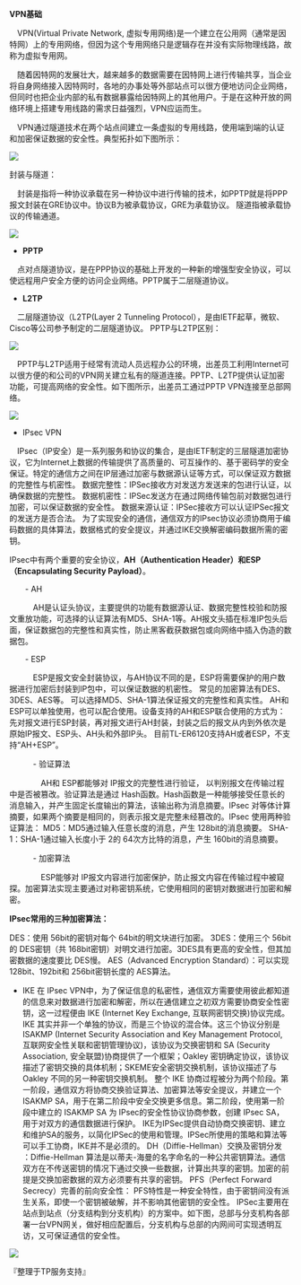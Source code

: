 **VPN基础**

&emsp;VPN(Virtual Private Network, 虚拟专用网络)是一个建立在公用网（通常是因特网）上的专用网络，但因为这个专用网络只是逻辑存在并没有实际物理线路，故称为虚拟专用网。

&emsp;随着因特网的发展壮大，越来越多的数据需要在因特网上进行传输共享，当企业将自身网络接入因特网时，各地的办事处等外部站点可以很方便地访问企业网络，但同时也把企业内部的私有数据暴露给因特网上的其他用户。于是在这种开放的网络环境上搭建专用线路的需求日益强烈，VPN应运而生。

&emsp;VPN通过隧道技术在两个站点间建立一条虚拟的专用线路，使用端到端的认证和加密保证数据的安全性。典型拓扑如下图所示：
     
<img src="http://oltn18dzj.bkt.clouddn.com/201011411926606.jpg">

封装与隧道：

&emsp;封装是指将一种协议承载在另一种协议中进行传输的技术，如PPTP就是将PPP报文封装在GRE协议中。协议B为被承载协议，GRE为承载协议。
隧道指被承载协议的传输通道。

<img src="http://oltn18dzj.bkt.clouddn.com/201011411944901.jpg">

- **PPTP**

&emsp;点对点隧道协议，是在PPP协议的基础上开发的一种新的增强型安全协议，可以使远程用户安全方便的访问企业网络。PPTP属于二层隧道协议。

- **L2TP**

&emsp;二层隧道协议（L2TP(Layer 2 Tunneling Protocol），是由IETF起草，微软、Cisco等公司参予制定的二层隧道协议。
PPTP与L2TP区别：

<img src="http://oltn18dzj.bkt.clouddn.com/201011411106487.jpg">

&emsp;PPTP与L2TP适用于经常有流动人员远程办公的环境，出差员工利用Internet可以很方便的和公司的VPN网关建立私有的隧道连接。PPTP、L2TP提供认证加密功能，可提高网络的安全性。如下图所示，出差员工通过PPTP VPN连接至总部网络。
    
<img src="http://oltn18dzj.bkt.clouddn.com/2010114111032543.jpg">

- IPsec VPN

&emsp;IPsec（IP安全）是一系列服务和协议的集合，是由IETF制定的三层隧道加密协议，它为Internet上数据的传输提供了高质量的、可互操作的、基于密码学的安全保证。特定的通信方之间在IP层通过加密与数据源认证等方式，可以保证双方数据的完整性与机密性。
数据完整性：IPSec接收方对发送方发送来的包进行认证，以确保数据的完整性。
数据机密性：IPSec发送方在通过网络传输包前对数据包进行加密，可以保证数据的安全性。
数据来源认证：IPSec接收方可以认证IPSec报文的发送方是否合法。
为了实现安全的通信，通信双方的IPsec协议必须协商用于编码数据的具体算法，数据格式的安全提议，并通过IKE交换解密编码数据所需的密钥。

IPsec中有两个重要的安全协议，**AH（Authentication Header）和ESP（Encapsulating Security Payload）**。

&emsp;&emsp;- AH

&emsp;&emsp;&emsp;AH是认证头协议，主要提供的功能有数据源认证、数据完整性校验和防报文重放功能，可选择的认证算法有MD5、SHA-1等。AH报文头插在标准IP包头后面，保证数据包的完整性和真实性，防止黑客截获数据包或向网络中插入伪造的数据包。

&emsp;&emsp;- ESP

&emsp;&emsp;&emsp;ESP是报文安全封装协议，与AH协议不同的是，ESP将需要保护的用户数据进行加密后封装到IP包中，可以保证数据的机密性。
常见的加密算法有DES、3DES、AES等。
可以选择MD5、SHA-1算法保证报文的完整性和真实性。
AH和ESP可以单独使用，也可以配合使用。设备支持的AH和ESP联合使用的方式为：先对报文进行ESP封装，再对报文进行AH封装，封装之后的报文从内到外依次是原始IP报文、ESP头、AH头和外部IP头。
目前TL-ER6120支持AH或者ESP，不支持“AH+ESP”。

&emsp;&emsp;&emsp;- 验证算法

&emsp;&emsp;&emsp;&emsp;AH和 ESP都能够对 IP报文的完整性进行验证， 以判别报文在传输过程中是否被篡改。验证算法是通过 Hash函数。Hash函数是一种能够接受任意长的消息输入，并产生固定长度输出的算法，该输出称为消息摘要。IPsec 对等体计算摘要，如果两个摘要是相同的，则表示报文是完整未经篡改的。IPsec 使用两种验证算法：
MD5：MD5通过输入任意长度的消息，产生 128bit的消息摘要。
SHA-1：SHA-1通过输入长度小于 2的 64次方比特的消息，产生 160bit的消息摘要。

&emsp;&emsp;&emsp;- 加密算法

&emsp;&emsp;&emsp;&emsp;ESP能够对 IP报文内容进行加密保护，防止报文内容在传输过程中被窥探。加密算法实现主要通过对称密钥系统，它使用相同的密钥对数据进行加密和解密。

**IPsec常用的三种加密算法：**

DES：使用 56bit的密钥对每个 64bit的明文块进行加密。
3DES：使用三个 56bit的 DES密钥（共 168bit密钥）对明文进行加密。3DES具有更高的安全性，但其加密数据的速度要比 DES慢。
AES（Advanced Encryption Standard）：可以实现 128bit、192bit和 256bit密钥长度的 AES算法。

- IKE
在 IPsec VPN中，为了保证信息的私密性，通信双方需要使用彼此都知道的信息来对数据进行加密和解密，所以在通信建立之初双方需要协商安全性密钥，这一过程便由 IKE (Internet Key Exchange, 互联网密钥交换)协议完成。
IKE 其实并非一个单独的协议，而是三个协议的混合体。这三个协议分别是 ISAKMP (Internet Security Association and Key Management Protocol, 互联网安全性关联和密钥管理协议)，该协议为交换密钥和 SA (Security Association, 安全联盟)协商提供了一个框架；Oakley 密钥确定协议，该协议描述了密钥交换的具体机制；SKEME安全密钥交换机制，该协议描述了与 Oakley 不同的另一种密钥交换机制。
整个 IKE 协商过程被分为两个阶段。第一阶段，通信双方将协商交换验证算法、加密算法等安全提议，并建立一个 ISAKMP SA，用于在第二阶段中安全交换更多信息。第二阶段，使用第一阶段中建立的 ISAKMP SA 为 IPsec的安全性协议协商参数，创建 IPsec SA，用于对双方的通信数据进行保护。
IKE为IPSec提供自动协商交换密钥、建立和维护SA的服务，以简化IPSec的使用和管理。IPSec所使用的策略和算法等可以手工协商，IKE并不是必须的。
DH（Diffie-Hellman）交换及密钥分发 ：Diffie-Hellman 算法是以蒂夫-海曼的名字命名的一种公共密钥算法。通信双方在不传送密钥的情况下通过交换一些数据，计算出共享的密钥。加密的前提是交换加密数据的双方必须要有共享的密钥。
PFS（Perfect Forward Secrecy）完善的前向安全性： PFS特性是一种安全特性，由于密钥间没有派生关系，即使一个密钥被破解，并不影响其他密钥的安全性。
IPSec主要用在站点到站点（分支结构到分支机构）的方案中。如下图，总部与分支机构各部署一台VPN网关，做好相应配置后，分支机构与总部的内网间可实现透明互访，又可保证通信的安全性。

<img src="http://oltn18dzj.bkt.clouddn.com/2010114111056838.jpg">

 『整理于TP服务支持』
